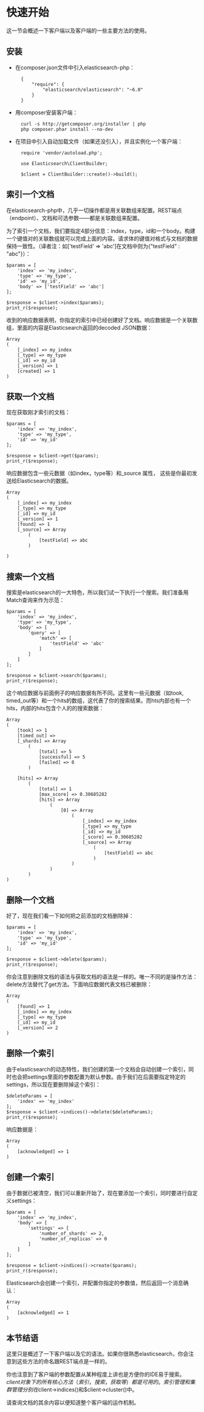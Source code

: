 # 快速开始

这一节会概述一下客户端以及客户端的一些主要方法的使用。

## 安装

* 在composer.json文件中引入elasticsearch-php：
 
		{
		    "require": {
		        "elasticsearch/elasticsearch": "~6.0"
		    }
		}

* 用composer安装客户端：

		curl -s http://getcomposer.org/installer | php
		php composer.phar install --no-dev

* 在项目中引入自动加载文件（如果还没引入），并且实例化一个客户端：

		require 'vendor/autoload.php';
		
		use Elasticsearch\ClientBuilder;
		
		$client = ClientBuilder::create()->build();

## 索引一个文档

在elasticsearch-php中，几乎一切操作都是用关联数组来配置。REST端点（endpoint）、文档和可选参数——都是关联数组来配置。

为了索引一个文档，我们要指定4部分信息：index，type，id和一个body。构建一个键值对的关联数组就可以完成上面的内容。请求体的键值对格式与文档的数据保持一致性。（译者注：如['testField' => 'abc']在文档中则为{"testField" : "abc"}）：

	$params = [
	    'index' => 'my_index',
	    'type' => 'my_type',
	    'id' => 'my_id',
	    'body' => ['testField' => 'abc']
	];
	
	$response = $client->index($params);
	print_r($response);

收到的响应数据表明，你指定的索引中已经创建好了文档。响应数据是一个关联数组，里面的内容是Elasticsearch返回的decoded JSON数据：

	Array
	(
	    [_index] => my_index
	    [_type] => my_type
	    [_id] => my_id
	    [_version] => 1
	    [created] => 1
	)

## 获取一个文档

现在获取刚才索引的文档：
	
	$params = [
	    'index' => 'my_index',
	    'type' => 'my_type',
	    'id' => 'my_id'
	];
	
	$response = $client->get($params);
	print_r($response);

响应数据包含一些元数据（如index，type等）和_source 属性，
这些是你最初发送给Elasticsearch的数据。

	Array
	(
	    [_index] => my_index
	    [_type] => my_type
	    [_id] => my_id
	    [_version] => 1
	    [found] => 1
	    [_source] => Array
	        (
	            [testField] => abc
	        )
	
	)

## 搜索一个文档

搜索是elasticsearch的一大特色，所以我们试一下执行一个搜索。我们准备用Match查询来作为示范：

	$params = [
	    'index' => 'my_index',
	    'type' => 'my_type',
	    'body' => [
	        'query' => [
	            'match' => [
	                'testField' => 'abc'
	            ]
	        ]
	    ]
	];
	
	$response = $client->search($params);
	print_r($response);

这个响应数据与前面例子的响应数据有所不同。这里有一些元数据（如took, timed_out等）和一个hits的数组，这代表了你的搜索结果。而hts内部也有一个hits，内部的hits包含个人的的搜索数据：

	Array
	(
	    [took] => 1
	    [timed_out] =>
	    [_shards] => Array
	        (
	            [total] => 5
	            [successful] => 5
	            [failed] => 0
	        )
	
	    [hits] => Array
	        (
	            [total] => 1
	            [max_score] => 0.30685282
	            [hits] => Array
	                (
	                    [0] => Array
	                        (
	                            [_index] => my_index
	                            [_type] => my_type
	                            [_id] => my_id
	                            [_score] => 0.30685282
	                            [_source] => Array
	                                (
	                                    [testField] => abc
	                                )
	                        )
	                )
	        )
	)

## 删除一个文档

好了，现在我们看一下如何把之前添加的文档删除掉：

	$params = [
	    'index' => 'my_index',
	    'type' => 'my_type',
	    'id' => 'my_id'
	];
	
	$response = $client->delete($params);
	print_r($response);

你会注意到删除文档的语法与获取文档的语法是一样的。唯一不同的是操作方法：delete方法替代了get方法。下面响应数据代表文档已被删除：

	Array
	(
	    [found] => 1
	    [_index] => my_index
	    [_type] => my_type
	    [_id] => my_id
	    [_version] => 2
	)

## 删除一个索引

由于elasticsearch的动态特性，我们创建的第一个文档会自动创建一个索引，同时也会把settings里面的参数配置为默认参数。由于我们在后面要指定特定的settings，所以现在要删除掉这个索引：

	$deleteParams = [
	    'index' => 'my_index'
	];
	$response = $client->indices()->delete($deleteParams);
	print_r($response);

响应数据是：

	Array
	(
	    [acknowledged] => 1
	)

## 创建一个索引

由于数据已被清空，我们可以重新开始了，现在要添加一个索引，同时要进行自定义settings：

	$params = [
	    'index' => 'my_index',
	    'body' => [
	        'settings' => [
	            'number_of_shards' => 2,
	            'number_of_replicas' => 0
	        ]
	    ]
	];
	
	$response = $client->indices()->create($params);
	print_r($response);

Elasticsearch会创建一个索引，并配置你指定的参数值，然后返回一个消息确认：

	Array
	(
	    [acknowledged] => 1
	)

## 本节结语

这里只是概述了一下客户端以及它的语法。如果你很熟悉elasticsearch，你会注意到这些方法的命名跟REST端点是一样的。

你也注意到了客户端的参数配置从某种程度上讲也是方便你的IDE易于搜索。$client对象下的所有核心方法（索引，搜索，获取等）都是可用的。索引管理和集群管理分别在$client->indices()和$client->cluster()中。

请查询文档的其余内容以便知道整个客户端的运作机制。
